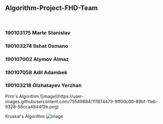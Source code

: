 <h2> Algorithm-Project-FHD-Team </h2> <br>
<h3>190103175 Marte Stanislav</h3>
<h3>190103274 Ilshat Osmano</h3>
<h3>190107002 Alymov Almaz</h3>
<h3>190107058 Adil Adambek</h3>
<h3>190103218 Olzhatayev Yerzhan</h3>
Prim's Algorithm
![image](https://user-images.githubusercontent.com/75549884/111874473-9ff00c00-89bf-11eb-9328-58cca4844f2b.png)

Kruskal's Algorithm
![image](https://user-images.githubusercontent.com/75549884/111874508-df1e5d00-89bf-11eb-957c-592c3d60da9a.png)
